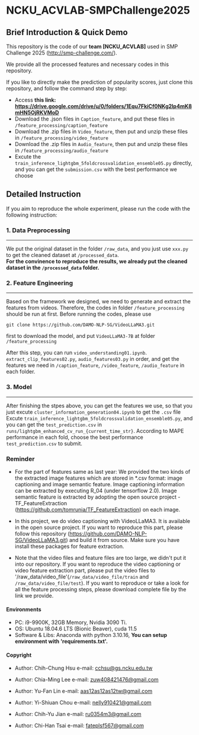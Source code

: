 # NCKU_ACVLAB-SMPChallenge2025


## Brief Introduction & Quick Demo

This repository is the code of our **team [NCKU_ACVLAB]** used in SMP Challenge 2025 (http://smp-challenge.com/).

We provide all the processed features and necessary codes in this repository.

If you like to directly make the prediction of popularity scores, just clone this repository, and follow the command step by step:  
- Access **this link: https://drive.google.com/drive/u/0/folders/1Equ7FkiCf0NKg2lp4mK8mHN5OjRKVMoD**
- Download the .json files in `Caption_feature`, and put these files in `/feature_processing/caption_feature`
- Download the .zip files in `Video_feature`, then put and unzip these files in `/feature_processing/video_feature`
- Download the .zip files in `Audio_feature`, then put and unzip these files in `/feature_processing/audio_feature`
- Excute the `train_inference_lightgbm_5foldcrossvalidation_ensemble05.py` directly, and you can get the `submission.csv` with the best performance we choose

## Detailed Instruction

If you aim to reproduce the whole experiment, please run the code with the following instruction:

### 1. Data Preprocessing
---
We put the original dataset in the folder `/raw_data`, and you just use `xxx.py` to get the cleaned dataset at `/processed_data`.  
**For the convinence to reproduce the results, we already put the cleaned dataset in the  `/processed_data` folder.**

### 2. Feature Engineering
---
Based on the framework we designed, we need to generate and extract the features from videos. Therefore, the codes in folder `/feature_processing` should be run at first. Before running the codes, please use 

`git clone https://github.com/DAMO-NLP-SG/VideoLLaMA3.git`  

first to download the model, and put `VideoLLaMA3-7B` at folder `/feature_processing`  

After this step, you can run `video_understanding01.ipynb`. `extract_clip_features02.py`, `audio_features03.py` in order, and get the features we need in `/caption_feature`, `/video_feature`, `/audio_feature` in each folder.


### 3. Model
---
After finishing the stpes above, you can get the features we use, so that you just excute `cluster_information_generation04.ipynb` to get the `.csv` file  
Excute `train_inference_lightgbm_5foldcrossvalidation_ensemble05.py`, and you can get the `test_prediction.csv` in `runs/lightgbm_enhanced_cv_run_{current_time_str}`. According to MAPE performance in each fold, choose the best performance `test_prediction.csv` to submit.  

### Reminder
- For the part of features same as last year:
We provided the two kinds of the extracted image features which are stored in *.csv format: image captioning and image 
semantic feature. Image captioning information can be extracted by executing R_04 (under tensorflow 2.0). Image semantic feature is extracted by adopting the open source project - TF_FeatureExtraction (https://github.com/tomrunia/TF_FeatureExtraction) on each image.

- In this project, we do video captioning with VideoLLaMA3. It is available in the open source project. If you want to reproduce this part, please follow this repository (https://github.com/DAMO-NLP-SG/VideoLLaMA3.git) and build it from source. Make sure you have install these packages for feature extraction.

- Note that the video files and feature files are too large, we didn't put it into our repository. If you want to reproduce the video captioning or video feature extraction part, please put the video files to '/raw_data/video_file'(`/raw_data/video_file/train` and `/raw_data/video_file/test`). If you want to reproduce or take a look for all the feature processing steps, please download complete file by the link we provide.  

#### Environments
- PC:  i9-9900K, 32GB Memory, Nvidia 3090 Ti.
- OS: Ubuntu 18.04.6 LTS (Bionic Beaver), cuda 11.5
- Software & Libs: Anaconda with python 3.10.16, **You can setup environment with 'requirements.txt'.**

#### Copyright
- Author: Chih-Chung Hsu
e-mail: cchsu@gs.ncku.edu.tw

- Author: Chia-Ming Lee
e-mail: zuw408421476@gmail.com

- Author: Yu-Fan Lin
e-mail: aas12as12as12tw@gmail.com

- Author: Yi-Shiuan Chou
e-mail: nelly910421@gmail.com

- Author: Chih-Yu Jian
e-mail: ru0354m3@gmail.com

- Author: Chi-Han Tsai
e-mail: fateplsf567@gmail.com
